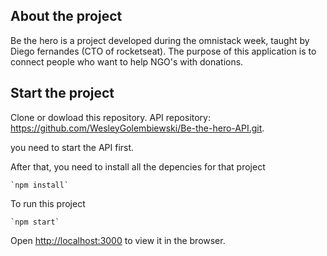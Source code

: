 ## About the project

Be the hero is a project developed during the omnistack week, taught by Diego fernandes (CTO of rocketseat).
The purpose of this application is to connect people who want to help NGO's with donations.



## Start the project

Clone or dowload this repository.
API repository: https://github.com/WesleyGolembiewski/Be-the-hero-API.git.

you need to start the API first.


After that, you need to install all the depencies for that project

    `npm install`

To run this project

    `npm start`


Open [http://localhost:3000](http://localhost:3000) to view it in the browser.
